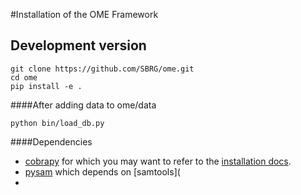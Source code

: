 #Installation of the OME Framework

## Development version

```
git clone https://github.com/SBRG/ome.git
cd ome
pip install -e .
```

####After adding data to ome/data
```
python bin/load_db.py
```

####Dependencies
* [cobrapy](https://github.com/opencobra/cobrapy/blob/master/README.md) for which you may want to refer to the [installation docs](https://github.com/opencobra/cobrapy/blob/master/INSTALL.md).
* [pysam](https://github.com/pysam-developers/pysam) which depends on [samtools](
* 
